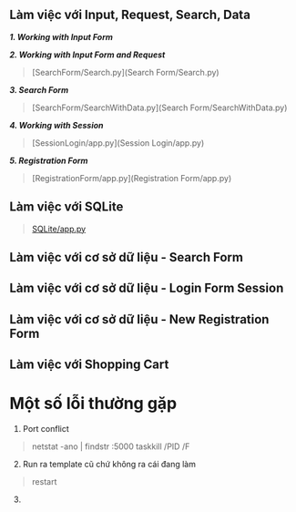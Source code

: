 ## Làm việc với Input, Request, Search, Data

***1. Working with Input Form***

***2. Working with Input Form and Request***
> [SearchForm/Search.py](Search Form/Search.py)

***3. Search Form***
> [SearchForm/SearchWithData.py](Search Form/SearchWithData.py)

***4. Working with Session***
> [SessionLogin/app.py](Session Login/app.py)

***5. Registration Form***
> [RegistrationForm/app.py](Registration Form/app.py)

## Làm việc với SQLite 
> [SQLite/app.py](SQLite/app.py)
## Làm việc với cơ sở dữ liệu - Search Form
## Làm việc với cơ sở dữ liệu - Login Form Session 
## Làm việc với cơ sở dữ liệu - New Registration Form
## Làm việc với Shopping Cart

# Một số lỗi thường gặp
1. Port conflict
> netstat -ano | findstr :5000
> taskkill /PID <PID> /F
2. Run ra template cũ chứ không ra cái đang làm
> restart 
3. 